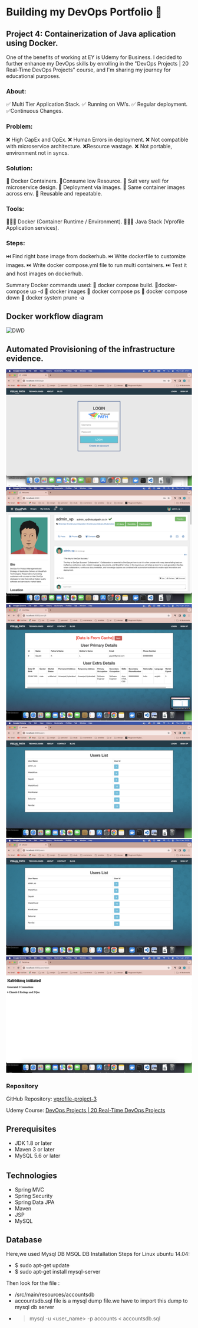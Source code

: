 # Building my DevOps Portfolio 🚀

## Project 4: Containerization of Java aplication using Docker.

One of the benefits of working at EY is Udemy for Business. I decided to further enhance my DevOps skills by enrolling in the "DevOps Projects | 20 Real-Time DevOps Projects" course, and I'm sharing my journey for educational purposes.

### About:
✅ Multi Tier Application Stack.
✅ Running on VM’s.
✅ Regular deployment.
✅Continuous Changes.

### Problem: 
❌ High CapEx and OpEx.
❌ Human Errors in deployment.
❌ Not compatible with microservice architecture.
❌Resource wastage.
❌ Not portable, environment not in syncs.

### Solution:
🐳 Docker Containers.
🐳Consume low Resource.
🐳 Suit very well for microservice design.
🐳 Deployment via images.
🐳 Same container images across env.
🐳 Reusable and repeatable.

### Tools:
👩🏽‍💻 Docker (Container Runtime / Environment).
👩🏽‍💻 Java Stack (Vprofile Application services).

### Steps:
⏭️ Find right base image from dockerhub.
⏭️ Write dockerfile to customize images.
⏭️ Write docker compose.yml file to run multi containers.
⏭️ Test it and host images on dockerhub.


Summary Docker commands used: 
🐳 docker compose build.
🐳docker-compose up -d
🐳 docker images
🐳 docker compose ps
🐳 docker compose down
🐳 docker system prune -a 

## Docker workflow diagram
![DWD](images/docker-workflow.drawio.drawio.png)

## Automated Provisioning of the infrastructure evidence.
![Web app login](images/vprofilelogin.png)
![Web app home](images/vprofileapp.png)
![Cache](images/cache.png)
![Users](images/users.png)
![Database users](images/userlist.png)
![RabbitMQ](images/rabbit.png)

### Repository

GitHub Repository: [vprofile-project-3](https://github.com/jeraldinnemg/vprofile-project-containers)

Udemy Course: [DevOps Projects | 20 Real-Time DevOps Projects](https://www.udemy.com/course/devopsprojects/)

## Prerequisites
- JDK 1.8 or later
- Maven 3 or later
- MySQL 5.6 or later
######
## Technologies 
- Spring MVC
- Spring Security
- Spring Data JPA
- Maven
- JSP
- MySQL
## Database
Here,we used Mysql DB 
MSQL DB Installation Steps for Linux ubuntu 14.04:
- $ sudo apt-get update
- $ sudo apt-get install mysql-server

Then look for the file :
- /src/main/resources/accountsdb
- accountsdb.sql file is a mysql dump file.we have to import this dump to mysql db server
- > mysql -u <user_name> -p accounts < accountsdb.sql



